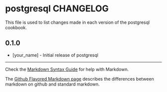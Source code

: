 postgresql CHANGELOG
====================

This file is used to list changes made in each version of the postgresql cookbook.

0.1.0
-----
- [your_name] - Initial release of postgresql

- - -
Check the [Markdown Syntax Guide](http://daringfireball.net/projects/markdown/syntax) for help with Markdown.

The [Github Flavored Markdown page](http://github.github.com/github-flavored-markdown/) describes the differences between markdown on github and standard markdown.
